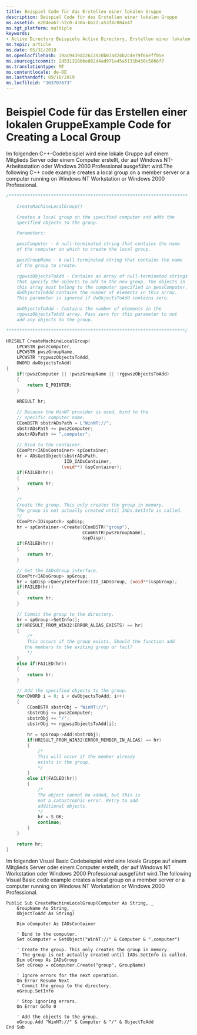```yaml
---
title: Beispiel Code für das Erstellen einer lokalen Gruppe
description: Beispiel Code für das Erstellen einer lokalen Gruppe
ms.assetid: e204ea67-52c0-430a-bb22-a53f4c084e4f
ms.tgt_platform: multiple
keywords:
- Active Directory Beispiele Active Directory, Erstellen einer lokalen Gruppe
ms.topic: article
ms.date: 05/31/2018
ms.openlocfilehash: 19ac9439d22613920b07ad24b2c4e79f66eff05e
ms.sourcegitcommit: 2d531328b6ed82d4ad971a45a5131b430c5866f7
ms.translationtype: MT
ms.contentlocale: de-DE
ms.lasthandoff: 09/16/2019
ms.locfileid: "103707673"
---
```

# <a name="example-code-for-creating-a-local-group"></a><span data-ttu-id="c8ef4-104">Beispiel Code für das Erstellen einer lokalen Gruppe</span><span class="sxs-lookup"><span data-stu-id="c8ef4-104">Example Code for Creating a Local Group</span></span>

<span data-ttu-id="c8ef4-105">Im folgenden C++-Codebeispiel wird eine lokale Gruppe auf einem Mitglieds Server oder einem Computer erstellt, der auf Windows NT-Arbeitsstation oder Windows 2000 Professional ausgeführt wird.</span><span class="sxs-lookup"><span data-stu-id="c8ef4-105">The following C++ code example creates a local group on a member server or a computer running on Windows NT Workstation or Windows 2000 Professional.</span></span>


```C++
/********************************************************************

    CreateMachineLocalGroup()

    Creates a local group on the specified computer and adds the 
    specified objects to the group.

    Parameters:

    pwszComputer - A null-terminated string that contains the name  
    of the computer on which to create the local group.

    pwszGroupName - A null-terminated string that contains the name  
    of the group to create.

    rgpwszObjectsToAdd - Contains an array of null-terminated strings 
    that specify the objects to add to the new group. The objects in  
    this array must belong to the computer specified in pwszComputer.  
    dwObjectsToAdd contains the number of elements in this array. 
    This parameter is ignored if dwObjectsToAdd contains zero.

    dwObjectsToAdd - Contains the number of elements in the 
    rgpwszObjectsToAdd array. Pass zero for this parameter to not
    add any objects to the group.

********************************************************************/

HRESULT CreateMachineLocalGroup(
    LPCWSTR pwszComputer, 
    LPCWSTR pwszGroupName, 
    LPCWSTR *rgpwszObjectsToAdd, 
    DWORD dwObjectsToAdd)
{
    if(!pwszComputer || !pwszGroupName || !rgpwszObjectsToAdd)
    {
        return E_POINTER;
    }
    
    HRESULT hr;

    // Because the WinNT provider is used, bind to the
    // specific computer name.
    CComBSTR sbstrADsPath = L"WinNT://";
    sbstrADsPath += pwszComputer;
    sbstrADsPath += ",computer";
    
    // Bind to the container.
    CComPtr<IADsContainer> spContainer;
    hr = ADsGetObject(sbstrADsPath, 
                      IID_IADsContainer,
                     (void**) &spContainer);
    if(FAILED(hr))
    {
        return hr;
    }

    /*
    Create the group. This only creates the group in memory.
    The group is not actually created until IADs.SetInfo is called.
    */
    CComPtr<IDispatch> spDisp;
    hr = spContainer->Create(CComBSTR("group"), 
                             CComBSTR(pwszGroupName), 
                             &spDisp);
    if(FAILED(hr))
    {
        return hr;
    }

    // Get the IADsGroup interface.
    CComPtr<IADsGroup> spGroup;
    hr = spDisp->QueryInterface(IID_IADsGroup, (void**)&spGroup);
    if(FAILED(hr))
    {
        return hr;
    }

    // Commit the group to the directory.
    hr = spGroup->SetInfo();
    if(HRESULT_FROM_WIN32(ERROR_ALIAS_EXISTS) == hr)
    {
        /*
        This occurs if the group exists. Should the function add
       the members to the exiting group or fail?
        */
    }
    else if(FAILED(hr))
    {
        return hr;
    }

    // Add the specified objects to the group.
    for(DWORD i = 0; i < dwObjectsToAdd; i++)
    {
        CComBSTR sbstrObj = "WinNT://";
        sbstrObj += pwszComputer;
        sbstrObj += "/";
        sbstrObj += rgpwszObjectsToAdd[i];
        
        hr = spGroup->Add(sbstrObj);
        if(HRESULT_FROM_WIN32(ERROR_MEMBER_IN_ALIAS) == hr)
        {
            /*
            This will occur if the member already 
            exists in the group.
            */
        }
        else if(FAILED(hr))
        {
            /*
            The object cannot be added, but this is 
            not a catastrophic error. Retry to add
            additional objects.
            */
            hr = S_OK;
            continue;
        }
    }

    return hr;
}
```



<span data-ttu-id="c8ef4-106">Im folgenden Visual Basic Codebeispiel wird eine lokale Gruppe auf einem Mitglieds Server oder einem Computer erstellt, der auf Windows NT Workstation oder Windows 2000 Professional ausgeführt wird.</span><span class="sxs-lookup"><span data-stu-id="c8ef4-106">The following Visual Basic code example creates a local group on a member server or a computer running on Windows NT Workstation or Windows 2000 Professional.</span></span>


```VB
Public Sub CreateMachineLocalGroup(Computer As String, _
    GroupName As String, _
    ObjectToAdd As String)
    
    Dim oComputer As IADsContainer
    
    ' Bind to the computer.
    Set oComputer = GetObject("WinNT://" & Computer & ",computer")
    
    ' Create the group. This only creates the group in memory.
    ' The group is not actually created until IADs.SetInfo is called.
    Dim oGroup As IADsGroup
    Set oGroup = oComputer.Create("group", GroupName)
    
    ' Ignore errors for the next operation.
    On Error Resume Next
    ' Commit the group to the directory.
    oGroup.SetInfo
    
    ' Stop ignoring errors.
    On Error GoTo 0
    
    ' Add the objects to the group.
    oGroup.Add "WinNT://" & Computer & "/" & ObjectToAdd
End Sub
```



 

 




